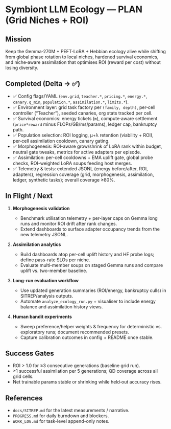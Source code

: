 # Symbiont LLM Ecology — PLAN (Grid Niches + ROI)

## Mission
Keep the Gemma‑270M + PEFT‑LoRA + Hebbian ecology alive while shifting from global phase rotation to local niches, hardened survival economics, and niche‑aware assimilation that optimises ROI (reward per cost) without losing diversity.

## Completed (Delta → ✅)
- ✅ Config flags/YAML (`env.grid`, `teacher.*`, `pricing.*`, `energy.*`, `canary.q_min`, `population.*`, `assimilation.*`, `limits.*`).
- ✅ Environment layer: grid task factory per `(family, depth)`, per‑cell controller (“Teacher”), seeded canaries, org stats tracked per cell.
- ✅ Survival economics: energy tickets (`m`), compute‑aware settlement (`price*reward` minus FLOPs/GB/ms/params), ledger cap, bankruptcy path.
- ✅ Population selection: ROI logging, μ+λ retention (viability + ROI), per‑cell assimilation cooldown, canary gating.
- ✅ Morphogenesis: ROI-aware grow/shrink of LoRA rank within budget, neutral gate tweaks, metrics for active adapters per episode.
- ✅ Assimilation: per-cell cooldowns + EMA uplift gate, global probe checks, ROI-weighted LoRA soups feeding host merges.
- ✅ Telemetry & tests: extended JSONL (energy before/after, ROI, adapters), regression coverage (grid, morphogenesis, assimilation, ledger, synthetic tasks); overall coverage ≥80%.

## In Flight / Next
1. **Morphogenesis validation**
   - Benchmark utilisation telemetry + per-layer caps on Gemma long runs and monitor ROI drift after rank changes.
   - Extend dashboards to surface adapter occupancy trends from the new telemetry JSONL.

2. **Assimilation analytics**
   - Build dashboards atop per-cell uplift history and HF probe logs; define pass-rate SLOs per niche.
   - Evaluate multi-member soups on staged Gemma runs and compare uplift vs. two-member baseline.

3. **Long-run evaluation workflow**
   - Use updated generation summaries (ROI/energy, bankruptcy culls) in SITREP/analysis outputs.
   - Automate `analyze_ecology_run.py` + visualiser to include energy balance and assimilation history views.

4. **Human bandit experiments**
   - Sweep preference/helper weights & frequency for deterministic vs. exploratory runs; document recommended presets.
   - Capture calibration outcomes in config + README once stable.

## Success Gates
- ROI > 1.0 for ≥3 consecutive generations (baseline grid run).
- ≥1 successful assimilation per 5 generations; QD coverage across all grid cells.
- Net trainable params stable or shrinking while held‑out accuracy rises.

## References
- `docs/SITREP.md` for the latest measurements / narrative.
- `PROGRESS.md` for daily burndown and blockers.
- `WORK_LOG.md` for task-level append-only notes.
